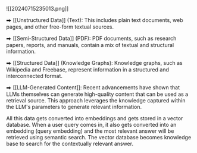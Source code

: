 ![[20240715235013.png]]

⮕ [[Unstructured Data]] (Text): This includes plain text documents, web pages, and other free-form textual sources.  
  
⮕ [[Semi-Structured Data]] (PDF): PDF documents, such as research papers, reports, and manuals, contain a mix of textual and structural information.  
  
⮕ [[Structured Data]] (Knowledge Graphs): Knowledge graphs, such as Wikipedia and Freebase, represent information in a structured and interconnected format.  
  
⮕ [[LLM-Generated Content]]: Recent advancements have shown that LLMs themselves can generate high-quality content that can be used as a retrieval source. This approach leverages the knowledge captured within the LLM's parameters to generate relevant information.  
  
All this data gets converted into embeddings and gets stored in a vector database. When a user query comes in, it also gets converted into an embedding (query embedding) and the most relevant answer will be retrieved using semantic search. The vector database becomes knowledge base to search for the contextually relevant answer.